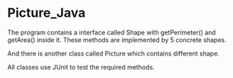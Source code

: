 # Picture_Java

The program contains a interface called Shape with getPerimeter() and getArea() inside it. These methods are implemented by 5 concrete shapes.

And there is another class called Picture which contains different shape.

All classes use JUnit to test the required methods.
